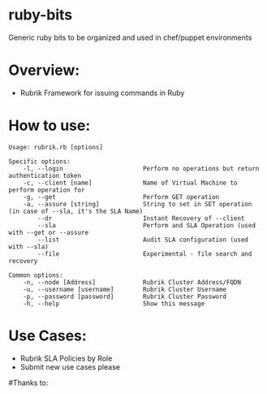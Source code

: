 ruby-bits
===============

Generic ruby bits to be organized and used in chef/puppet environments

# Overview:
* Rubrik Framework for issuing commands in Ruby 

# How to use:
```
Usage: rubrik.rb [options]

Specific options:
    -l, --login                      Perform no operations but return authentication token
    -c, --client [name]              Name of Virtual Machine to perform operation for
    -g, --get                        Perform GET operation
    -a, --assure [string]            String to set in SET operation (in case of --sla, it's the SLA Name)
        --dr                         Instant Recovery of --client
        --sla                        Perform and SLA Operation (used with --get or --assure
        --list                       Audit SLA configuration (used with --sla)
        --file                       Experimental - file search and recovery

Common options:
    -n, --node [Address]             Rubrik Cluster Address/FQDN
    -u, --username [username]        Rubrik Cluster Username
    -p, --password [password]        Rubrik Cluster Password
    -h, --help                       Show this message
```

# Use Cases:
* Rubrik SLA Policies by Role
* Submit new use cases please

#Thanks to:

